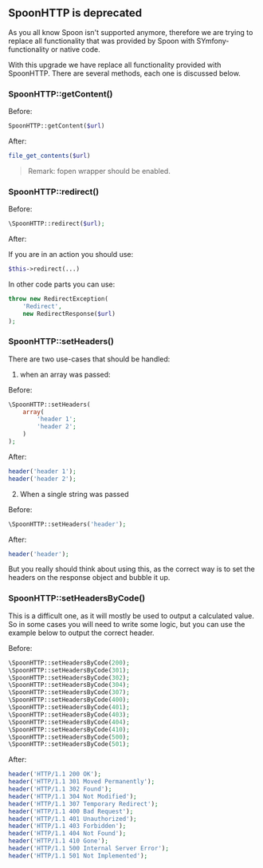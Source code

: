 ## SpoonHTTP is deprecated

As you all know Spoon isn't supported anymore, therefore we are trying to 
replace all functionality that was provided by Spoon with SYmfony-functionality
or native code. 

With this upgrade we have replace all functionality provided with SpoonHTTP. 
There are several methods, each one is discussed below.

### SpoonHTTP::getContent()

Before:

```php
SpoonHTTP::getContent($url)
```

After:

```php
file_get_contents($url)
```

> Remark: fopen wrapper should be enabled.

### SpoonHTTP::redirect()

Before:

```php
\SpoonHTTP::redirect($url);
```

After:

If you are in an action you should use:

```php
$this->redirect(...)
```

In other code parts you can use:

```php
throw new RedirectException(
    'Redirect',
    new RedirectResponse($url)
);
```

### SpoonHTTP::setHeaders()

There are two use-cases that should be handled:

1. when an array was passed:

Before:

```php
\SpoonHTTP::setHeaders(
    array(
        'header 1';
        'header 2';
    )
);
```

After:

```php
header('header 1');
header('header 2');
```

2. When a single string was passed

Before:

```php
\SpoonHTTP::setHeaders('header');
```

After:

```php
header('header');
```

But you really should think about using this, as the correct way is to set the 
headers on the response object and bubble it up.

### SpoonHTTP::setHeadersByCode()

This is a difficult one, as it will mostly be used to output a calculated value.
So in some cases you will need to write some logic, but you can use the example
below to output the correct header.

Before:

```php
\SpoonHTTP::setHeadersByCode(200);
\SpoonHTTP::setHeadersByCode(301);
\SpoonHTTP::setHeadersByCode(302);
\SpoonHTTP::setHeadersByCode(304);
\SpoonHTTP::setHeadersByCode(307);
\SpoonHTTP::setHeadersByCode(400);
\SpoonHTTP::setHeadersByCode(401);
\SpoonHTTP::setHeadersByCode(403);
\SpoonHTTP::setHeadersByCode(404);
\SpoonHTTP::setHeadersByCode(410);
\SpoonHTTP::setHeadersByCode(500);
\SpoonHTTP::setHeadersByCode(501);
```

After:

```php
header('HTTP/1.1 200 OK');
header('HTTP/1.1 301 Moved Permanently');
header('HTTP/1.1 302 Found');
header('HTTP/1.1 304 Not Modified');
header('HTTP/1.1 307 Temporary Redirect');
header('HTTP/1.1 400 Bad Request');
header('HTTP/1.1 401 Unauthorized');
header('HTTP/1.1 403 Forbidden');
header('HTTP/1.1 404 Not Found');
header('HTTP/1.1 410 Gone');
header('HTTP/1.1 500 Internal Server Error');
header('HTTP/1.1 501 Not Implemented');
```
